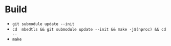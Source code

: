 # Build

- ```git submodule update --init```
- ```cd  mbedtls && git submodule update --init && make -j$(nproc) && cd ..```
- ```make```
